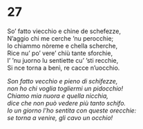# 27  
  
So’ fatto viecchio e chine de schefezze,  
N’aggio chi me cerche ’nu perocchie;  
Io chiammo nòreme e chella scherche,  
Rice nu’ po’ vere’ chiù tante sforchie,  
I’ ’nu juorno lu sentiette cu’ ’sti recchie,  
Si nce torna a benì, re cacce n’uocchio.

*Son fatto vecchio e pieno di schifezze,  
non ho chi voglia togliermi un pidocchio!  
Chiamo mia nuora e quella nicchia,  
dice che non può vedere più tanto schifo.  
Io un giorno l’ho sentita con queste orecchie:  
se torna a venire, gli cavo un occhio!*


